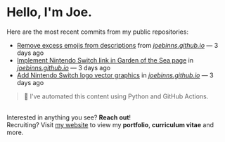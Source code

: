 # Hello, I'm Joe.
Here are the most recent commits from my public repositories:<br>
<!--activity_section_start-->
- [Remove excess emojis from descriptions](https://github.com/joebinns/joebinns.github.io/commit/daed836d92214e2b2681566bd06003a1461df0d5) from [*joebinns.github.io*](https://github.com/joebinns/joebinns.github.io) — 3 days ago
- [Implement Nintendo Switch link in Garden of the Sea page](https://github.com/joebinns/joebinns.github.io/commit/503907435463af6c2dedd15d87e88f42120a90e2) in [*joebinns.github.io*](https://github.com/joebinns/joebinns.github.io) — 3 days ago
- [Add Nintendo Switch logo vector graphics](https://github.com/joebinns/joebinns.github.io/commit/d6686c90a17b2a02f33d00bb23eeb155b5d23062) in [*joebinns.github.io*](https://github.com/joebinns/joebinns.github.io) — 3 days ago
<!--activity_section_end-->
> 🚀 I've automated this content using Python  and GitHub Actions.

<br>Interested in anything you see? **Reach out**!<br>
Recruiting? Visit [my website](https://joebinns.com/) to view my **portfolio**, **curriculum vitae** and more.
